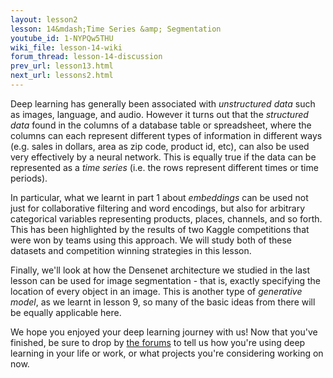```yaml
---
layout: lesson2
lesson: 14&mdash;Time Series &amp; Segmentation
youtube_id: 1-NYPQw5THU
wiki_file: lesson-14-wiki
forum_thread: lesson-14-discussion
prev_url: lesson13.html
next_url: lessons2.html
---
```


Deep learning has generally been associated with _unstructured data_ such as images, language, and audio. However it turns out that the _structured data_ found in the columns of a database table or spreadsheet, where the columns can each represent different types of information in different ways (e.g. sales in dollars, area as zip code, product id, etc), can also be used very effectively by a neural network. This is equally true if the data can be represented as a _time series_ (i.e. the rows represent different times or time periods).

In particular, what we learnt in part 1 about _embeddings_ can be used not just for collaborative filtering and word encodings, but also for arbitrary categorical variables representing products, places, channels, and so forth. This has been highlighted by the results of two Kaggle competitions that were won by teams using this approach. We will study both of these datasets and competition winning strategies in this lesson.

Finally, we'll look at how the Densenet architecture we studied in the last lesson can be used for image segmentation - that is, exactly specifying the location of every object in an image. This is another type of _generative model_, as we learnt in lesson 9, so many of the basic ideas from there will be equally applicable here.

We hope you enjoyed your deep learning journey with us! Now that you've finished, be sure to drop by [the forums](http://forums.fast.ai) to tell us how you're using deep learning in your life or work, or what projects you're considering working on now.
